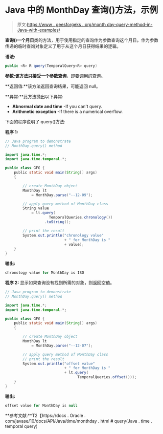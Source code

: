 # Java 中的 MonthDay 查询()方法，示例

> 原文:[https://www . geesforgeks . org/month day-query-method-in-Java-with-examples/](https://www.geeksforgeeks.org/monthday-query-method-in-java-with-examples/)

**查询()**一个**月日**类的方法，用于使用指定的查询作为参数查询这个月日。作为参数传递的临时查询对象定义了用于从这个月日获得结果的逻辑。

**语法:**

```java
public <R> R query(TemporalQuery<R> query)

```

**参数:**该方法只接受一个参数**查询**，即要调用的查询。

**返回值:**该方法返回查询结果，可能返回 null。

**异常:**此方法抛出以下异常:

*   **Abnormal date and time** -If you can't query.
*   **Arithmetic exception** -If there is a numerical overflow.

下面的程序说明了 query()方法:

**程序 1:**

```java
// Java program to demonstrate
// MonthDay.query() method

import java.time.*;
import java.time.temporal.*;

public class GFG {
    public static void main(String[] args)
    {

        // create MonthDay object
        MonthDay lt
            = MonthDay.parse("--12-09");

        // apply query method of MonthDay class
        String value
            = lt.query(
                    TemporalQueries.chronology())
                  .toString();

        // print the result
        System.out.println("chronology value"
                           + " for MonthDay is "
                           + value);
    }
}
```

**输出:**

```java
chronology value for MonthDay is ISO

```

**程序 2:** 显示如果查询没有找到所需的对象，则返回空值。

```java
// Java program to demonstrate
// MonthDay.query() method

import java.time.*;
import java.time.temporal.*;

public class GFG {
    public static void main(String[] args)
    {

        // create MonthDay object
        MonthDay lt
            = MonthDay.parse("--12-07");

        // apply query method of MonthDay class
        // print the result
        System.out.println("offset value"
                           + " for MonthDay is "
                           + lt.query(
                                 TemporalQueries.offset()));
    }
}
```

**输出:**

```java
offset value for MonthDay is null

```

**参考文献:**T2【https://docs . Oracle . com/javase/10/docs/API/Java/time/monthday . html # query(Java . time . temporal query)